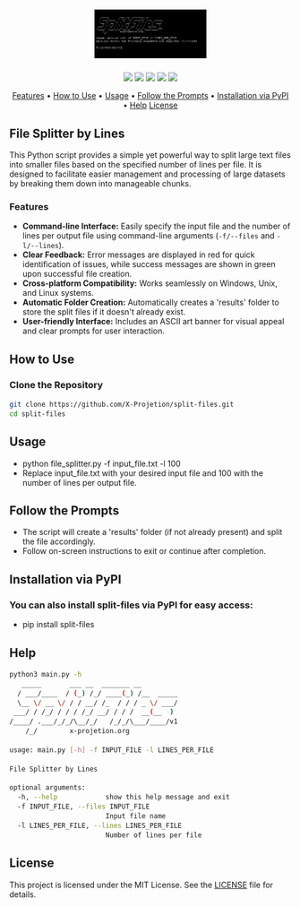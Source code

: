 <h1 align="center">
  <img src="split-files.png" alt="split files" width="200px">
  <br>
</h1>


<p align="center">
<a href="https://goreportcard.com/report/github.com/X-Projetion/split-files/v2"><img src="https://goreportcard.com/badge/github.com/X-Projetion/split-files"></a>
<a href="https://github.com/X-Projetion/split-files/issues"><img src="https://img.shields.io/badge/contributions-welcome-brightgreen.svg?style=flat"></a>
<a href="https://github.com/X-Projetion/split-files/releases"><img src="https://img.shields.io/github/release/X-Projetion/split-files"></a>
<a href="https://twitter.com/pdiscoveryio"><img src="https://img.shields.io/twitter/follow/pdiscoveryio.svg?logo=twitter"></a>
<a href="https://discord.gg/X-Projetion"><img src="https://img.shields.io/discord/695645237418131507.svg?logo=discord"></a>
</p>

<p align="center">
  <a href="#features">Features</a> •
  <a href="#how-to-use">How to Use</a> •
  <a href="#Usage">Usage</a> •
  <a href="#follow-the-prompts">Follow the Prompts</a> •
  <a href="#installation-via-pypi">Installation via PyPI</a> •
  <a href="#Help">Help</a>
  <a href="license">License</a>
</p>

## File Splitter by Lines
This Python script provides a simple yet powerful way to split large text files into smaller files based on the specified number of lines per file. It is designed to facilitate easier management and processing of large datasets by breaking them down into manageable chunks.

### Features
- **Command-line Interface:** Easily specify the input file and the number of lines per output file using command-line arguments (`-f/--files` and `-l/--lines`).
- **Clear Feedback:** Error messages are displayed in red for quick identification of issues, while success messages are shown in green upon successful file creation.
- **Cross-platform Compatibility:** Works seamlessly on Windows, Unix, and Linux systems.
- **Automatic Folder Creation:** Automatically creates a 'results' folder to store the split files if it doesn't already exist.
- **User-friendly Interface:** Includes an ASCII art banner for visual appeal and clear prompts for user interaction.

## How to Use
### Clone the Repository
```bash
git clone https://github.com/X-Projetion/split-files.git
cd split-files
```

## Usage
- python file_splitter.py -f input_file.txt -l 100
- Replace input_file.txt with your desired input file and 100 with the number of lines per output file.

## Follow the Prompts
- The script will create a 'results' folder (if not already present) and split the file accordingly.
- Follow on-screen instructions to exit or continue after completion.

## Installation via PyPI
### You can also install split-files via PyPI for easy access:
- pip install split-files

## Help
```bash
python3 main.py -h
   _____       ___ __  _______ __
  / ___/____  / (_) /_/ ____(_) /__  _____
  \__ \/ __ \/ / / __/ /_  / / / _ \/ ___/
 ___/ / /_/ / / / /_/ __/ / / /  __(__  )
/____/ .___/_/_/\__/_/   /_/_/\___/____/v1
    /_/        x-projetion.org

usage: main.py [-h] -f INPUT_FILE -l LINES_PER_FILE

File Splitter by Lines

optional arguments:
  -h, --help            show this help message and exit
  -f INPUT_FILE, --files INPUT_FILE
                        Input file name
  -l LINES_PER_FILE, --lines LINES_PER_FILE
                        Number of lines per file
```
## License
This project is licensed under the MIT License. See the <a href='https://raw.githubusercontent.com/X-Projetion/split-files/main/LICENSE'>LICENSE</a> file for details.
